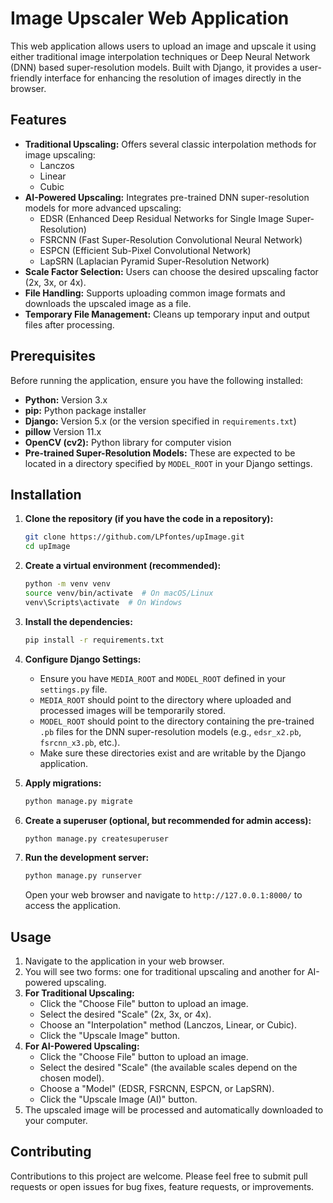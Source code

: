 # Image Upscaler Web Application

This web application allows users to upload an image and upscale it using either traditional image interpolation techniques or Deep Neural Network (DNN) based super-resolution models. Built with Django, it provides a user-friendly interface for enhancing the resolution of images directly in the browser.

## Features

* **Traditional Upscaling:** Offers several classic interpolation methods for image upscaling:
    * Lanczos
    * Linear
    * Cubic
* **AI-Powered Upscaling:** Integrates pre-trained DNN super-resolution models for more advanced upscaling:
    * EDSR (Enhanced Deep Residual Networks for Single Image Super-Resolution)
    * FSRCNN (Fast Super-Resolution Convolutional Neural Network)
    * ESPCN (Efficient Sub-Pixel Convolutional Network)
    * LapSRN (Laplacian Pyramid Super-Resolution Network)
* **Scale Factor Selection:** Users can choose the desired upscaling factor (2x, 3x, or 4x).
* **File Handling:** Supports uploading common image formats and downloads the upscaled image as a file.
* **Temporary File Management:** Cleans up temporary input and output files after processing.

## Prerequisites

Before running the application, ensure you have the following installed:

* **Python:** Version 3.x
* **pip:** Python package installer
* **Django:** Version 5.x (or the version specified in `requirements.txt`)
* **pillow** Version 11.x
* **OpenCV (cv2):** Python library for computer vision
* **Pre-trained Super-Resolution Models:** These are expected to be located in a directory specified by `MODEL_ROOT` in your Django settings.

## Installation

1.  **Clone the repository (if you have the code in a repository):**
    ```bash
    git clone https://github.com/LPfontes/upImage.git
    cd upImage
    ```

2.  **Create a virtual environment (recommended):**
    ```bash
    python -m venv venv
    source venv/bin/activate  # On macOS/Linux
    venv\Scripts\activate  # On Windows
    ```

3.  **Install the dependencies:**
    ```bash
    pip install -r requirements.txt
    ```

4.  **Configure Django Settings:**
    * Ensure you have `MEDIA_ROOT` and `MODEL_ROOT` defined in your `settings.py` file.
    * `MEDIA_ROOT` should point to the directory where uploaded and processed images will be temporarily stored.
    * `MODEL_ROOT` should point to the directory containing the pre-trained `.pb` files for the DNN super-resolution models (e.g., `edsr_x2.pb`, `fsrcnn_x3.pb`, etc.).
    * Make sure these directories exist and are writable by the Django application.

5.  **Apply migrations:**
    ```bash
    python manage.py migrate
    ```

6.  **Create a superuser (optional, but recommended for admin access):**
    ```bash
    python manage.py createsuperuser
    ```

7.  **Run the development server:**
    ```bash
    python manage.py runserver
    ```

    Open your web browser and navigate to `http://127.0.0.1:8000/` to access the application.

## Usage

1.  Navigate to the application in your web browser.
2.  You will see two forms: one for traditional upscaling and another for AI-powered upscaling.
3.  **For Traditional Upscaling:**
    * Click the "Choose File" button to upload an image.
    * Select the desired "Scale" (2x, 3x, or 4x).
    * Choose an "Interpolation" method (Lanczos, Linear, or Cubic).
    * Click the "Upscale Image" button.
4.  **For AI-Powered Upscaling:**
    * Click the "Choose File" button to upload an image.
    * Select the desired "Scale" (the available scales depend on the chosen model).
    * Choose a "Model" (EDSR, FSRCNN, ESPCN, or LapSRN).
    * Click the "Upscale Image (AI)" button.
5.  The upscaled image will be processed and automatically downloaded to your computer.
## Contributing

Contributions to this project are welcome. Please feel free to submit pull requests or open issues for bug fixes, feature requests, or improvements.
